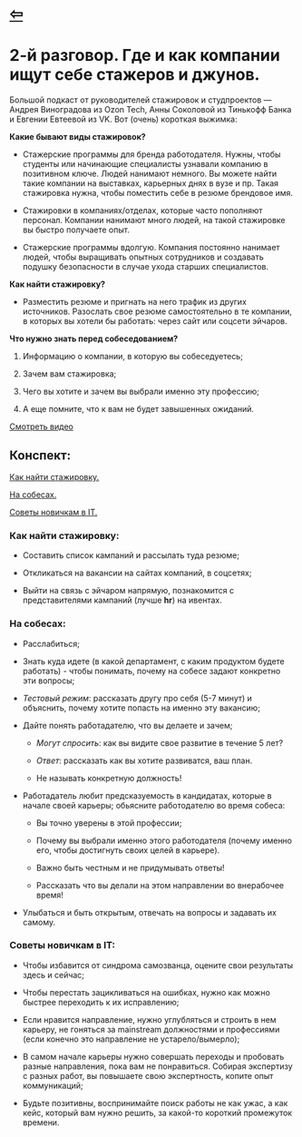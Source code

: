 # [⇦](/README.md)

# 2-й разговор. Где и как компании ищут себе стажеров и джунов.

Большой подкаст от руководителей стажировок и студпроектов — Андрея Виноградова из Ozon Tech, Анны Соколовой из Тинькофф Банка и Евгении Евтеевой из VK. Вот (очень) короткая выжимка:

**Какие бывают виды стажировок?**

- Стажерские программы для бренда работодателя. Нужны, чтобы студенты или начинающие специалисты узнавали компанию в позитивном ключе. Людей нанимают немного. Вы можете найти такие компании на выставках, карьерных днях в вузе и пр. Такая стажировка нужна, чтобы поместить себе в резюме брендовое имя.

- Стажировки в компаниях/отделах, которые часто пополняют персонал. Компании нанимают много людей, на такой стажировке вы быстро получаете опыт.

- Стажерские программы вдолгую. Компания постоянно нанимает людей, чтобы выращивать опытных сотрудников и создавать подушку безопасности в случае ухода старших специалистов.

**Как найти стажировку?**

- Разместить резюме и пригнать на него трафик из других источников. Разослать свое резюме самостоятельно в те компании, в которых вы хотели бы работать: через сайт или соцсети эйчаров.

**Что нужно знать перед собеседованием?**

1. Информацию о компании, в которую вы собеседуетесь;

2. Зачем вам стажировка;

3. Чего вы хотите и зачем вы выбрали именно эту профессию;

4. А еще помните, что к вам не будет завышенных ожиданий.

[Смотреть видео](https://vk.com/video/@habr_career?z=video-46638176_456239216%2Fclub46638176%2Fpl_-46638176_-2)

## Конспект:

[Как найти стажировку.](#как-найти-стажировку)

[На собесах.](#на-собесах)

[Советы новичкам в IT.](#советы-новичкам-в-it)

### Как найти стажировку:

- Составить список кампаний и рассылать туда резюме;

- Откликаться на вакансии на сайтах компаний, в соцсетях;

- Выйти на связь с эйчаром напрямую, познакомится с представителями кампаний (лучше **hr**) на ивентах.

### На собесах:

- Расслабиться;

- Знать куда идете (в какой департамент, с каким продуктом будете работать) - чтобы понимать, почему на собесе задают конкретно эти вопросы;

- *Тестовый режим*: рассказать другу про себя (5-7 минут) и объяснить, почему хотите попасть на именно эту вакансию;

- Дайте понять работадателю, что вы делаете и зачем;

  - *Могут спросить*: как вы видите свое развитие в течение 5 лет?

  - *Ответ*: рассказать как вы хотите развиватся, ваш план.
  
  - Не называть конкретную должность!

- Работадатель любит предсказуемость в кандидатах, которые в начале своей карьеры; обьясните работодателю во время собеса:

  - Вы точно уверены в этой профессии;
  
  - Почему вы выбрали именно этого работодателя (почему именно его, чтобы достигнуть своих целей в карьере).

  - Важно быть честным и не придумывать ответы!

  - Рассказать что вы делали на этом направлении во внерабочее время!

- Улыбаться и быть открытым, отвечать на вопросы и задавать их самому.

### Советы новичкам в IT:

- Чтобы избавится от синдрома самозванца, оцените свои результаты здесь и сейчас;

- Чтобы перестать зацикливаться на ошибках, нужно как можно быстрее переходить к их исправлению;

- Если нравится направление, нужно углубляться и строить в нем карьеру, не гоняться за mainstream должностями и профессиями (если конечно это направление не устарело/вымерло);

- В самом начале карьеры нужно совершать переходы и пробовать разные направления, пока вам не понравиться. Собирая экспертизу с разных работ, вы повышаете свою экспертность, копите опыт коммуникаций;

- Будьте позитивны, воспринимайте поиск работы не как ужас, а как кейс, который вам нужно решить, за какой-то короткий промежуток времени.

